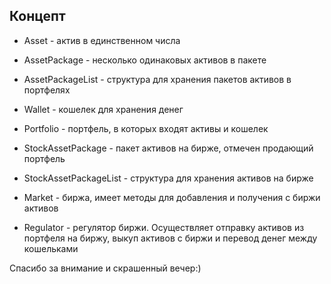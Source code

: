 ## Концепт
- Asset - актив в единственном числа
- AssetPackage - несколько одинаковых активов в пакете
- AssetPackageList - структура для хранения пакетов активов в портфелях
- Wallet - кошелек для хранения денег
- Portfolio - портфель, в которых входят активы и кошелек
  

- StockAssetPackage - пакет активов на бирже, отмечен продающий портфель
- StockAssetPackageList - структура для хранения активов на бирже
- Market - биржа, имеет методы для добавления и получения с биржи активов
   

- Regulator - регулятор биржи. Осуществляет отправку активов из портфеля на биржу, выкуп активов с биржи и перевод денег между кошельками 

Спасибо за внимание и скрашенный вечер:)